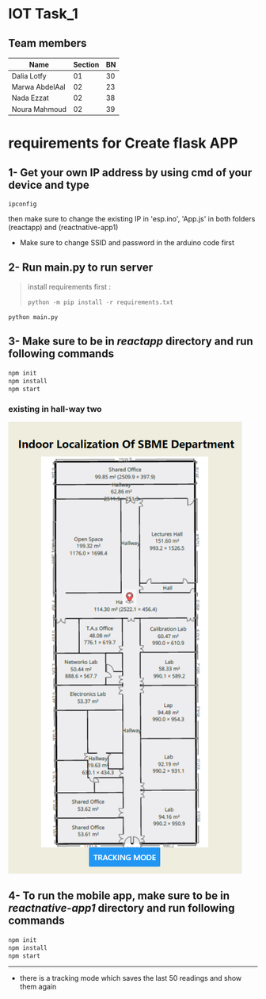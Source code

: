 # IOT Task_1

## Team members
| Name  | Section| BN |
| ------------- | ------------- |------------- |
|Dalia Lotfy| 01| 30|
|Marwa AbdelAal| 02| 23|
|Nada Ezzat |02 |38  |
|Noura Mahmoud |02 |39|


# requirements for Create flask APP

## 1- Get your own IP address by using cmd of your device and type 
```
ipconfig
```

then make sure to change the existing IP in 'esp.ino', 'App.js' in both folders (reactapp) and (reactnative-app1) 

- Make sure to change SSID and password in the arduino code first

<!-- ## 1- Create virtual Enviironment  -->
<!-- 
```
pip install virtualenv
virtualenv venv  
```

#### PS Don't forget to activate your virtual environment

#### In case working with windows activation may fail so check next link

[Activation](https://stackoverflow.com/questions/18713086/virtualenv-wont-activate-on-windows) -->

## 2- Run main.py to run server 

> install requirements first : 
> ```
> python -m pip install -r requirements.txt
> ```

```
python main.py
```
## 3- Make sure to be in *reactapp* directory and run following commands

```
npm init
npm install
npm start
```
### existing in hall-way two
![](/images/hallway2.png)

## 4- To run the mobile app, make sure to be in *reactnative-app1* directory and run following commands

```
npm init
npm install
npm start
```
<!-- 
## Testing APIS
### 1- visit    http://localhost:8090/mapping   to see location predicted from Random Forest Classifier

### 2- visit    http://localhost:8090/data?STUDBME1="RSSI_Value"&STUDBME2="RSSI_Value"&iot="RSSI_Value"&CMP_LAB4="RSSI_Value"&CMP_LAB2="RSSI_Value"   to see location predicted from Random Forest Classifier -->

----------------------------
* there is a tracking mode which saves the last 50 readings and show them again 

